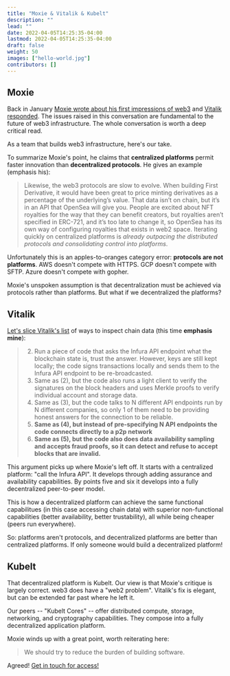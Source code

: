 ```yaml
---
title: "Moxie & Vitalik & Kubelt"
description: ""
lead: ""
date: 2022-04-05T14:25:35-04:00
lastmod: 2022-04-05T14:25:35-04:00
draft: false
weight: 50
images: ["hello-world.jpg"]
contributors: []
---
```


## Moxie

Back in January [Moxie wrote about his first impressions of web3](https://moxie.org/2022/01/07/web3-first-impressions.html) and [Vitalik responded](https://old.reddit.com/r/ethereum/comments/ryk3it/my_first_impressions_of_web3/hrrz15r/). The issues raised in this conversation are fundamental to the future of web3 infrastructure. The whole conversation is worth a deep critical read.

As a team that builds web3 infrastructure, here's our take.

To summarize Moxie's point, he claims that **centralized platforms** permit faster innovation than **decentralized protocols**. He gives an example (emphasis his):

> Likewise, the web3 protocols are slow to evolve. When building First Derivative, it would have been great to price minting derivatives as a percentage of the underlying’s value. That data isn’t on chain, but it’s in an API that OpenSea will give you. People are excited about NFT royalties for the way that they can benefit creators, but royalties aren’t specified in ERC-721, and it’s too late to change it, so OpenSea has its own way of configuring royalties that exists in web2 space. Iterating quickly on centralized platforms is _already outpacing the distributed protocols and consolidating control into platforms_.

Unfortunately this is an apples-to-oranges category error: **protocols are not platforms**. AWS doesn't compete with HTTPS. GCP doesn't compete with SFTP. Azure doesn't compete with gopher.

Moxie's unspoken assumption is that decentralization must be achieved via protocols rather than platforms. But what if we decentralized the platforms?

## Vitalik

[Let's slice Vitalik's list](https://old.reddit.com/r/ethereum/comments/ryk3it/my_first_impressions_of_web3/hrrz15r/) of ways to inspect chain data (this time **emphasis mine**):

>2. Run a piece of code that asks the Infura API endpoint what the blockchain state is, trust the answer. However, keys are still kept locally; the code signs transactions locally and sends them to the Infura API endpoint to be re-broadcasted.
>1. Same as (2), but the code also runs a light client to verify the signatures on the block headers and uses Merkle proofs to verify individual account and storage data.
>1. Same as (3), but the code talks to N different API endpoints run by N different companies, so only 1 of them need to be providing honest answers for the connection to be reliable.
>1. **Same as (4), but instead of pre-specifying N API endpoints the code connects directly to a p2p network**
>1. **Same as (5), but the code also does data availability sampling and accepts fraud proofs, so it can detect and refuse to accept blocks that are invalid.**

This argument picks up where Moxie's left off. It starts with a centralized platform: "call the Infura API". It develops through adding assurance and availability capabilities. By points five and six it develops into a fully decentralized peer-to-peer model.

This is how a decentralized platform can achieve the same functional capabilitues (in this case accessing chain data) with superior non-functional capabilities (better availability, better trustability), all while being cheaper (peers run everywhere).

So: platforms aren't protocols, and decentralized platforms are better than centralized platforms. If only someone would build a decentralized platform!

## Kubelt

That decentralized platform is Kubelt. Our view is that Moxie's critique is largely correct. web3 does have a "web2 problem". Vitalik's fix is elegant, but can be extended far past where he left it.

Our peers -- "Kubelt Cores" -- offer distributed compute, storage, networking, and cryptography capabilities. They compose into a fully decentralized application platform.

Moxie winds up with a great point, worth reiterating here:

> We should try to reduce the burden of building software.

Agreed! [Get in touch for access!](https://omq1ez0wxhd.typeform.com/to/IXfcN3Xf)

